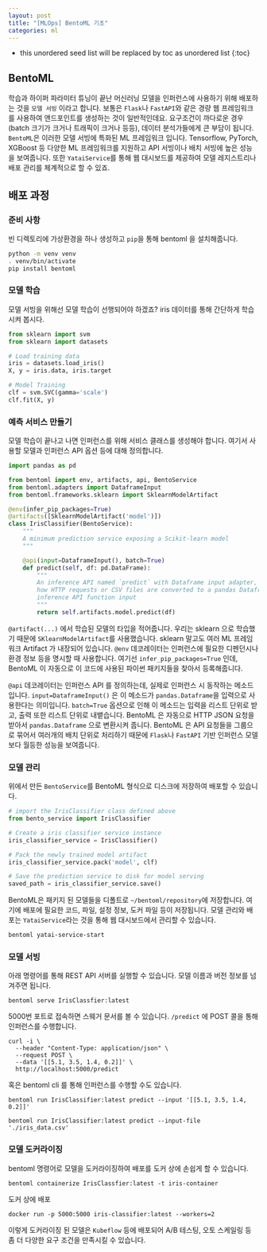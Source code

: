 ```yaml
---
layout: post
title: "[MLOps] BentoML 기초"
categories: ml
---
```


* this unordered seed list will be replaced by toc as unordered list
{:toc}

## BentoML

학습과 하이퍼 파라미터 튜닝이 끝난 머신러닝 모델을 인퍼런스에 사용하기 위해 배포하는 것을 `모델 서빙` 이라고 합니다. 보통은 `Flask`나 `FastAPI`와 같은 경량 웹 프레임워크를 사용하여 앤드포인트를 생성하는 것이 일반적인데요. 요구조건이 까다로운 경우 (batch 크기가 크거나 트래픽이 크거나 등등), 데이터 분석가들에게 큰 부담이 됩니다. `BentoML`은 이러한 모델 서빙에 특화된 ML 프레임워크 입니다. Tensorflow, PyTorch, XGBoost 등 다양한 ML 프레임워크를 지원하고 API 서빙이나 배치 서빙에 높은 성능을 보여줍니다. 또한 `YataiService`를 통해 웹 대시보드를 제공하여 모델 레지스트리나 배포 관리를 체계적으로 할 수 있죠.

## 배포 과정

### 준비 사항

빈 디렉토리에 가상환경을 하나 생성하고 `pip`을 통해 bentoml 을 설치해줍니다.

```bash
python -m venv venv
. venv/bin/activate
pip install bentoml
```

### 모델 학습

모델 서빙을 위해선 모델 학습이 선행되어야 하겠죠? iris 데이터를 통해 간단하게 학습시켜 봅시다.

```python
from sklearn import svm
from sklearn import datasets

# Load training data
iris = datasets.load_iris()
X, y = iris.data, iris.target

# Model Training
clf = svm.SVC(gamma='scale')
clf.fit(X, y)
```

### 예측 서비스 만들기

모델 학습이 끝나고 나면 인퍼런스를 위해 서비스 클래스를 생성해야 합니다. 여기서 사용할 모델과 인퍼런스 API 옵션 등에 대해 정의합니다.

```python
import pandas as pd

from bentoml import env, artifacts, api, BentoService
from bentoml.adapters import DataframeInput
from bentoml.frameworks.sklearn import SklearnModelArtifact

@env(infer_pip_packages=True)
@artifacts([SklearnModelArtifact('model')])
class IrisClassifier(BentoService):
    """
    A minimum prediction service exposing a Scikit-learn model
    """

    @api(input=DataframeInput(), batch=True)
    def predict(self, df: pd.DataFrame):
        """
        An inference API named `predict` with Dataframe input adapter, which codifies
        how HTTP requests or CSV files are converted to a pandas Dataframe object as the
        inference API function input
        """
        return self.artifacts.model.predict(df)
```

`@artifact(...)` 에서 학습된 모델의 타입을 적어줍니다. 우리는 sklearn 으로 학습했기 때문에 `SKlearnModelArtifact`를 사용했습니다. sklearn 말고도 여러 ML 프레임워크 Artifact 가 내장되어 있습니다. `@env` 데코레이터는 인퍼런스에 필요한 디펜던시나 환경 정보 등을 명시할 때 사용합니다. 여기선 `infer_pip_packages=True` 인데, BentoML 이 자동으로 이 코드에 사용된 파이썬 패키지들을 찾아서 등록해줍니다. 


`@api` 데코레이터는 인퍼런스 API 를 정의하는데, 실제로 인퍼런스 시 동작하는 메소드입니다. `input=DataframeInput()` 은 이 메소드가 `pandas.Dataframe`을 입력으로 사용한다는 의미입니다. `batch=True` 옵션으로 인해 이 메소드는 입력을 리스트 단위로 받고, 출력 또한 리스트 단위로 내뱉습니다. BentoML 은 자동으로 HTTP JSON 요청을 받아서 `pandas.Dataframe` 으로 변환시켜 줍니다. BentoML 은 API 요청들을 그룹으로 묶어서 여러개의 배치 단위로 처리하기 때문에 `Flask`나 `FastAPI` 기반 인퍼런스 모델보다 월등한 성능을 보여줍니다.

### 모델 관리

위에서 만든 `BentoService`를 BentoML 형식으로 디스크에 저장하여 배포할 수 있습니다.

```python
# import the IrisClassifier class defined above
from bento_service import IrisClassifier

# Create a iris classifier service instance
iris_classifier_service = IrisClassifier()

# Pack the newly trained model artifact
iris_classifier_service.pack('model', clf)

# Save the prediction service to disk for model serving
saved_path = iris_classifier_service.save()
```

BentoML은 패키지 된 모델들을 디폴트로 `~/bentoml/repository`에 저장합니다. 여기에 배포에 필요한 코드, 파일, 설정 정보, 도커 파일 등이 저장됩니다. 모델 관리와 배포는 `YataiService`라는 것을 통해 웹 대시보드에서 관리할 수 있습니다.

```bash
bentoml yatai-service-start
```

### 모델 서빙

아래 명령어를 통해 REST API 서버를 실행할 수 있습니다. 모델 이름과 버전 정보를 넘겨주면 됩니다.

```
bentoml serve IrisClassfier:latest
```

5000번 포트로 접속하면 스웨거 문서를 볼 수 있습니다. `/predict` 에 POST 콜을 통해 인퍼런스를 수행합니다.

```
curl -i \
  --header "Content-Type: application/json" \
  --request POST \
  --data '[[5.1, 3.5, 1.4, 0.2]]' \
  http://localhost:5000/predict
```

혹은 bentoml cli 를 통해 인퍼런스를 수행할 수도 있습니다.

```
bentoml run IrisClassifier:latest predict --input '[[5.1, 3.5, 1.4, 0.2]]'

bentoml run IrisClassifier:latest predict --input-file './iris_data.csv'
```

### 모델 도커라이징

bentoml 명령어로 모델을 도커라이징하여 배포를 도커 상에 손쉽게 할 수 있습니다.

```
bentoml containerize IrisClassfier:latest -t iris-container
```

도커 상에 배포

```
docker run -p 5000:5000 iris-classifier:latest --workers=2
```

이렇게 도커라이징 된 모델은 `Kubeflow` 등에 배포되어 A/B 테스팅, 오토 스케일링 등 좀 더 다양한 요구 조건을 만족시킬 수 있습니다.
